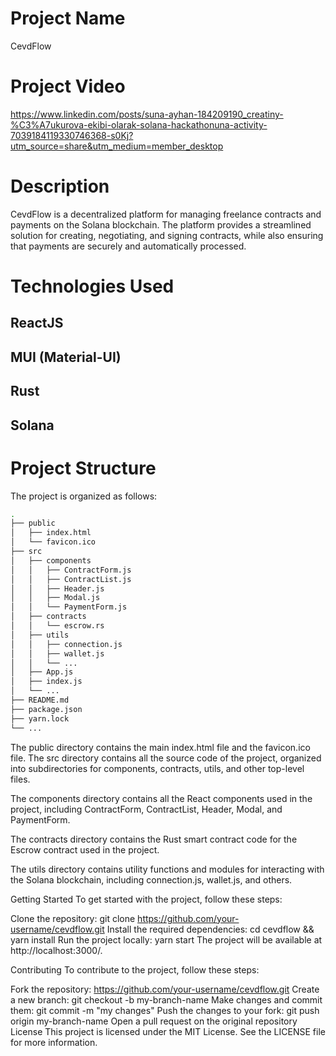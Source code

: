 # Project Name
CevdFlow

# Project Video
https://www.linkedin.com/posts/suna-ayhan-184209190_creatiny-%C3%A7ukurova-ekibi-olarak-solana-hackathonuna-activity-7039184119330746368-s0Kj?utm_source=share&utm_medium=member_desktop


# Description
CevdFlow is a decentralized platform for managing freelance contracts and payments on the Solana blockchain. The platform provides a streamlined solution for creating, negotiating, and signing contracts, while also ensuring that payments are securely and automatically processed.

# Technologies Used
## ReactJS
## MUI (Material-UI)
## Rust
## Solana
# Project Structure
The project is organized as follows:

```bash
.
├── public
│   ├── index.html
│   └── favicon.ico
├── src
│   ├── components
│   │   ├── ContractForm.js
│   │   ├── ContractList.js
│   │   ├── Header.js
│   │   ├── Modal.js
│   │   └── PaymentForm.js
│   ├── contracts
│   │   └── escrow.rs
│   ├── utils
│   │   ├── connection.js
│   │   ├── wallet.js
│   │   └── ...
│   ├── App.js
│   ├── index.js
│   └── ...
├── README.md
├── package.json
├── yarn.lock
└── ...
```
The public directory contains the main index.html file and the favicon.ico file. The src directory contains all the source code of the project, organized into subdirectories for components, contracts, utils, and other top-level files.

The components directory contains all the React components used in the project, including ContractForm, ContractList, Header, Modal, and PaymentForm.

The contracts directory contains the Rust smart contract code for the Escrow contract used in the project.

The utils directory contains utility functions and modules for interacting with the Solana blockchain, including connection.js, wallet.js, and others.

Getting Started
To get started with the project, follow these steps:

Clone the repository: git clone https://github.com/your-username/cevdflow.git
Install the required dependencies: cd cevdflow && yarn install
Run the project locally: yarn start
The project will be available at http://localhost:3000/.

Contributing
To contribute to the project, follow these steps:

Fork the repository: https://github.com/your-username/cevdflow.git
Create a new branch: git checkout -b my-branch-name
Make changes and commit them: git commit -m "my changes"
Push the changes to your fork: git push origin my-branch-name
Open a pull request on the original repository
License
This project is licensed under the MIT License. See the LICENSE file for more information.
